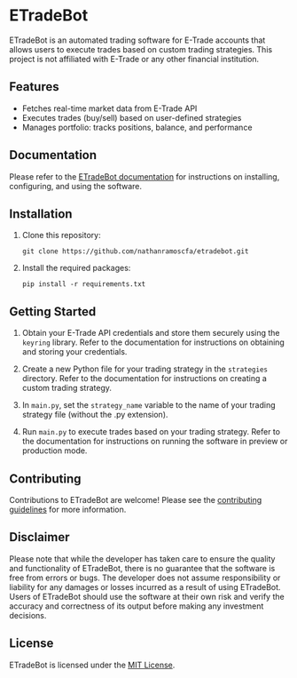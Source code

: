 
# ETradeBot

ETradeBot is an automated trading software for E-Trade accounts that allows users to execute trades based on custom trading strategies. This project is not affiliated with E-Trade or any other financial institution.

## Features

-   Fetches real-time market data from E-Trade API
-   Executes trades (buy/sell) based on user-defined strategies
-   Manages portfolio: tracks positions, balance, and performance

## Documentation

Please refer to the [ETradeBot documentation](https://nr-capital-management.gitbook.io/etradebot/) for instructions on installing, configuring, and using the software.

## Installation

1.  Clone this repository:
    
    `git clone https://github.com/nathanramoscfa/etradebot.git` 
    
2.  Install the required packages:
    
    `pip install -r requirements.txt`

## Getting Started

1.  Obtain your E-Trade API credentials and store them securely using the `keyring` library. Refer to the documentation for instructions on obtaining and storing your credentials.
    
2.  Create a new Python file for your trading strategy in the `strategies` directory. Refer to the documentation for instructions on creating a custom trading strategy.
    
3.  In `main.py`, set the `strategy_name` variable to the name of your trading strategy file (without the .py extension).
    
4.  Run `main.py` to execute trades based on your trading strategy. Refer to the documentation for instructions on running the software in preview or production mode.

## Contributing

Contributions to ETradeBot are welcome! Please see the [contributing guidelines](https://chat.openai.com/CONTRIBUTING.md) for more information.

## Disclaimer

Please note that while the developer has taken care to ensure the quality and functionality of ETradeBot, there is no guarantee that the software is free from errors or bugs. The developer does not assume responsibility or liability for any damages or losses incurred as a result of using ETradeBot. Users of ETradeBot should use the software at their own risk and verify the accuracy and correctness of its output before making any investment decisions.

## License

ETradeBot is licensed under the [MIT License](https://chat.openai.com/LICENSE).